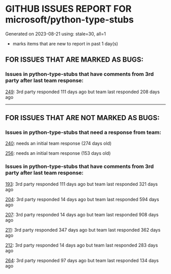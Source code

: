 
# GITHUB ISSUES REPORT FOR microsoft/python-type-stubs


Generated on 2023-08-21 using: stale=30, all=1


* marks items that are new to report in past 1 day(s)


## FOR ISSUES THAT ARE MARKED AS BUGS:


### Issues in python-type-stubs that have comments from 3rd party after last team response:


  [249](https://github.com/microsoft/python-type-stubs/issues/249 "matplotlib colors.py stub"): 3rd party responded 111 days ago but team last responded 208 days ago

---

## FOR ISSUES THAT ARE NOT MARKED AS BUGS:


### Issues in python-type-stubs that need a response from team:


  [240](https://github.com/microsoft/python-type-stubs/issues/240 "[Matplotlib] Uncorrect type-hint in `font_manager.FontProperties`"): needs an initial team response (274 days old)

  [256](https://github.com/microsoft/python-type-stubs/issues/256 "Why does the dict returned by matplotlib.pyplot.subplot_mosaic have Text as key type?"): needs an initial team response (153 days old)

### Issues in python-type-stubs that have comments from 3rd party after last team response:


  [193](https://github.com/microsoft/python-type-stubs/issues/193 "VS Code AutoComplete does not include some functions of 3rd Party Modules like (NumPy, Pandas, Matplotlib,...)"): 3rd party responded 111 days ago but team last responded 321 days ago

  [204](https://github.com/microsoft/python-type-stubs/issues/204 "Intellisense does work with GTK+ 3 (GObject Introspection)"): 3rd party responded 14 days ago but team last responded 594 days ago

  [207](https://github.com/microsoft/python-type-stubs/issues/207 "RPi.GPIO does not work"): 3rd party responded 14 days ago but team last responded 908 days ago

  [211](https://github.com/microsoft/python-type-stubs/issues/211 "Publish each stubs as stub-only package"): 3rd party responded 347 days ago but team last responded 362 days ago

  [212](https://github.com/microsoft/python-type-stubs/issues/212 "Pylance not be resolved the mongoengine"): 3rd party responded 14 days ago but team last responded 283 days ago

  [264](https://github.com/microsoft/python-type-stubs/issues/264 "Add how to install and use section to README"): 3rd party responded 97 days ago but team last responded 134 days ago
